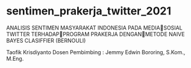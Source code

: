 # sentimen_prakerja_twitter_2021

ANALISIS SENTIMEN MASYARAKAT INDONESIA PADA MEDIASOSIAL TWITTER TERHADAPPROGRAM PRAKERJA DENGANMETODE NAIVE BAYES CLASIFFIER (BERNOULI)

Taofik Krisdiyanto
Dosen Pembimbing : Jemmy Edwin Bororing, S.Kom., M.Eng.
